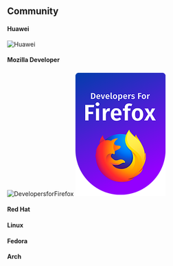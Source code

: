 ## Community

#### Huawei
![Huawei](https://forum.huawei.com/enterprise/es/huawei/static/image/logo_enterprise_en.png?20210824)

#### Mozilla Developer
![DevelopersforFirefox](https://process.fs.teachablecdn.com/ADNupMnWyR7kCWRvm76Laz/resize=height:120/https://www.filepicker.io/api/file/5q5ZrzfyTl66MszmWfUu) ![DevelopersforFirefox](Developers_For_Firefox_Dark.png)
#### Red Hat

#### Linux

#### Fedora

#### Arch
